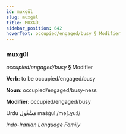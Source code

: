```yaml
---
id: muxgül
slug: muxgül
title: MUXGÜL
sidebar_position: 642
hoverText: occupied/engaged/busy § Modifier
---
```


### muxgül

*occupied/engaged/busy* **§** Modifier

**Verb**: to be occupied/engaged/busy

**Noun**: occupied/engaged/busy-ness

**Modifier**: occupied/engaged/busy

Urdu مَشْغُول maśġūl /məʃ.ɣuːl/

*Indo-Iranian Language Family*